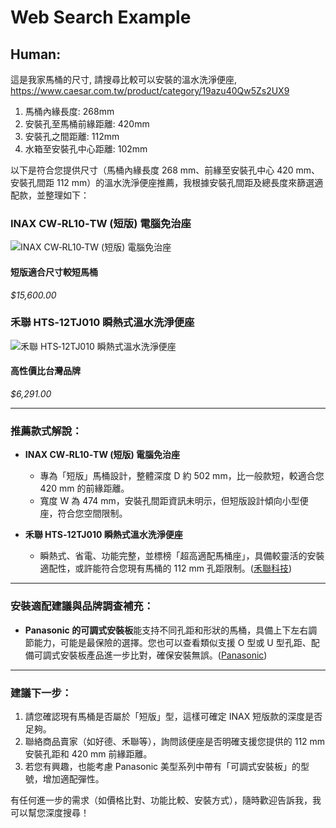 # Web Search Example

## Human: 

這是我家馬桶的尺寸, 請搜尋比較可以安裝的溫水洗淨便座, https://www.caesar.com.tw/product/category/19azu40Qw5Zs2UX9
1. 馬桶內緣長度: 268mm
2. 安裝孔至馬桶前緣距離: 420mm
3. 安裝孔之間距離: 112mm
4. 水箱至安裝孔中心距離: 102mm

以下是符合您提供尺寸（馬桶內緣長度 268 mm、前緣至安裝孔中心 420 mm、安裝孔間距 112 mm）的溫水洗淨便座推薦，我根據安裝孔間距及總長度來篩選適配款，並整理如下：

### INAX CW‑RL10‑TW (短版) 電腦免治座

![INAX CW‑RL10‑TW (短版) 電腦免治座](https://betterchoice.com.tw/cdn/shop/products/3_79ce810f-2b15-45e9-b477-b2732b69121f_800x800.jpg?v=1658457732)

#### 短版適合尺寸較短馬桶

*\$15,600.00*

### 禾聯 HTS‑12TJ010 瞬熱式溫水洗淨便座

![禾聯 HTS‑12TJ010 瞬熱式溫水洗淨便座](https://down-tw.img.susercontent.com/file/5e40657ab2e05b1247989f310bc7c717)

#### 高性價比台灣品牌

*\$6,291.00*

---

### 推薦款式解說：

* **INAX CW‑RL10‑TW (短版) 電腦免治座**

  * 專為「短版」馬桶設計，整體深度 D 約 502 mm，比一般款短，較適合您 420 mm 的前緣距離。
  * 寬度 W 為 474 mm，安裝孔間距資訊未明示，但短版設計傾向小型便座，符合您空間限制。

* **禾聯 HTS‑12TJ010 瞬熱式溫水洗淨便座**

  * 瞬熱式、省電、功能完整，並標榜「超高適配馬桶座」，具備較靈活的安裝適配性，或許能符合您現有馬桶的 112 mm 孔距限制。([禾聯科技][1])

---

### 安裝適配建議與品牌調查補充：

* **Panasonic 的可調式安裝板**能支持不同孔距和形狀的馬桶，具備上下左右調節能力，可能是最保險的選擇。您也可以查看類似支援 O 型或 U 型孔距、配備可調式安裝板產品進一步比對，確保安裝無誤。([Panasonic][2])

---

### 建議下一步：

1. 請您確認現有馬桶是否屬於「短版」型，這樣可確定 INAX 短版款的深度是否足夠。
2. 聯絡商品賣家（如好德、禾聯等），詢問該便座是否明確支援您提供的 112 mm 安裝孔距和 420 mm 前緣距離。
3. 若您有興趣，也能考慮 Panasonic 美型系列中帶有「可調式安裝板」的型號，增加適配彈性。

有任何進一步的需求（如價格比對、功能比較、安裝方式），隨時歡迎告訴我，我可以幫您深度搜尋！

[1]: https://www.heran.com.tw/product/hts-12tj010-%E7%9E%AC%E7%86%B1%E5%BC%8F%E6%BA%AB%E6%B0%B4%E6%B4%97%E6%B7%A8%E4%BE%BF%E5%BA%A7/?utm_source=chatgpt.com "HTS-12TJ010 - 禾聯家電"

[2]: https://www.panasonic.com/tw/consumer/health/health-learn-more/toilet-learn/install.html?utm_source=chatgpt.com "123 溫水洗淨便座教你裝，浴廁輕裝修不求人！ - Panasonic 台灣"
